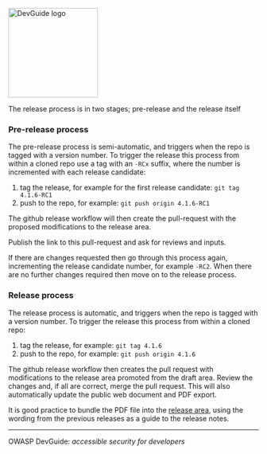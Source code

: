<a href="https://devguide.owasp.org/"><img src="assets/images/dg_logo_di.png" alt="DevGuide logo" height="180px"/></a>

The release process is in two stages; pre-release and the release itself

### Pre-release process

The pre-release process is semi-automatic, and triggers when the repo is tagged with a version number.
To trigger the release this process from within a cloned repo use a tag with an `-RCx` suffix,
where the number is incremented with each release candidate:

1. tag the release, for example for the first release candidate: `git tag 4.1.6-RC1`
2. push to the repo, for example: `git push origin 4.1.6-RC1`

The github release workflow will then create the pull-request with the proposed modifications to the release area.

Publish the link to this pull-request and ask for reviews and inputs.

If there are changes requested then go through this process again, incrementing the release candidate number,
for example `-RC2`.
When there are no further changes required then move on to the release process.

### Release process

The release process is automatic, and triggers when the repo is tagged with a version number.
To trigger the release this process from within a cloned repo:

1. tag the release, for example: `git tag 4.1.6`
2. push to the repo, for example: `git push origin 4.1.6`

The github release workflow then creates the pull request
with modifications to the release area promoted from the draft area.
Review the changes and, if all are correct, merge the pull request.
This will also automatically update the public web document and PDF export.

It is good practice to bundle the PDF file into the [release area][release],
using the wording from the previous releases as a guide to the release notes.

----

OWASP DevGuide: _accessible security for developers_

[release]: https://github.com/OWASP/www-project-developer-guide/releases
